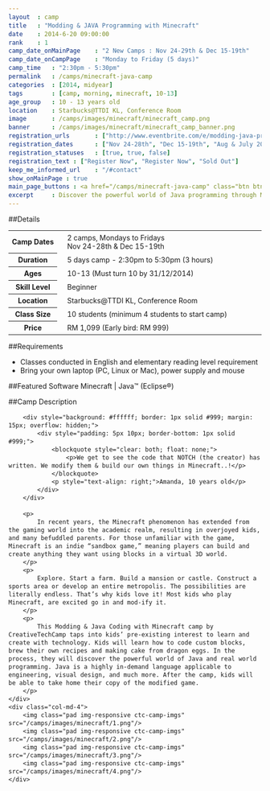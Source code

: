 ```yaml
---
layout 	: camp
title 	: "Modding & JAVA Programming with Minecraft"
date 	: 2014-6-20 09:00:00
rank    : 1
camp_date_onMainPage 	: "2 New Camps : Nov 24-29th & Dec 15-19th"
camp_date_onCampPage 	: "Monday to Friday (5 days)"
camp_time	: "2:30pm - 5:30pm"
permalink   : /camps/minecraft-java-camp
categories  : [2014, midyear]
tags	    : [camp, morning, minecraft, 10-13]
age_group 	: 10 - 13 years old
location	: Starbucks@TTDI KL, Conference Room
image		: /camps/images/minecraft/minecraft_camp.png
banner		: /camps/images/minecraft/minecraft_camp_banner.png
registration_urls		: ["http://www.eventbrite.com/e/modding-java-programming-with-minecraft-2014-year-end-tickets-14009347335", "http://www.eventbrite.com/e/modding-java-programming-with-minecraft-2014-year-end-tickets-14009349341", "http://www.eventbrite.com/o/creative-tech-camp-6795798913?past=1"]
registration_dates		: ["Nov 24-28th", "Dec 15-19th", "Aug & July 2014"]
registration_statuses	: [true, true, false]
registration_text : ["Register Now", "Register Now", "Sold Out"]
keep_me_informed_url	: "/#contact"
show_onMainPage : true
main_page_buttons : <a href="/camps/minecraft-java-camp" class="btn btn-lg pad-c btn-green">More details</a>
excerpt		: Discover the powerful world of Java programming through Minecraft. Start with the fundamentals of Java and Minecraft tools, then start modding!
---
```

##Details

<table style="white-space: nowrap">
    <col width="13%">
    <col width="3%">
    <col width="84%">
	<tr>
		<th>Camp Dates</th>
        <td/>
		<td style='padding:5px 10px 5px 5px'>2 camps, Mondays to Fridays <br> Nov 24-28th & Dec 15-19th</td>
	</tr>
    <tr>
		<th>Duration</th>
        <td/>
		<td style='padding:5px 10px 5px 5px'>5 days camp - 2:30pm to 5:30pm (3 hours)</td>
	</tr>
    <tr>
		<th>Ages</th>
        <td/>
		<td style='padding:5px 10px 5px 5px'>10-13 (Must turn 10 by 31/12/2014)</td>
	</tr>	
	<tr>
		<th>Skill Level</th>
        <td/>
		<td style='padding:5px 10px 5px 5px'>Beginner</td>
	</tr>
	<tr>
		<th>Location</th>
        <td/>
		<td style='padding:5px 10px 5px 5px'>Starbucks@TTDI KL, Conference Room</td>
	</tr>
	<tr>
		<th>Class Size</th>
        <td/>
		<td style='padding:5px 10px 5px 5px'>10 students (minimum 4 students to start camp)</td>
	</tr>
    <tr>
		<th>Price</th>
        <td/>
		<td style='padding:5px 10px 5px 5px'>RM 1,099 (Early bird: RM 999)</td>
	</tr>
</table>

##Requirements
* Classes conducted in English and elementary reading level requirement
* Bring your own laptop (PC, Linux or Mac), power supply and mouse

##Featured Software
Minecraft | Java™ (Eclipse®)

##Camp Description

<div class="row">
    <div class="col-md-8">
        
        <div style="background: #ffffff; border: 1px solid #999; margin: 15px; overflow: hidden;">
            <div style="padding: 5px 10px; border-bottom: 1px solid #999;">
                <blockquote style="clear: both; float: none;">
                    <p>We get to see the code that NOTCH (the creator) has written. We modify them & build our own things in Minecraft..!</p>
                </blockquote>
                <p style="text-align: right;">Amanda, 10 years old</p>
            </div>
        </div>  

        <p>
            In recent years, the Minecraft phenomenon has extended from the gaming world into the academic realm, resulting in overjoyed kids, and many befuddled parents. For those unfamiliar with the game, Minecraft is an indie “sandbox game,” meaning players can build and create anything they want using blocks in a virtual 3D world. 
        </p>
        <p>
            Explore. Start a farm. Build a mansion or castle. Construct a sports area or develop an entire metropolis. The possibilities are literally endless. That’s why kids love it! Most kids who play Minecraft, are excited go in and mod-ify it. 
        </p>
        <p>
            This Modding & Java Coding with Minecraft camp by CreativeTechCamp taps into kids’ pre-existing interest to learn and create with technology. Kids will learn how to code custom blocks, brew their own recipes and making cake from dragon eggs. In the process, they will discover the powerful world of Java and real world programming. Java is a highly in-demand language applicable to engineering, visual design, and much more. After the camp, kids will be able to take home their copy of the modified game.
        </p>
    </div>
    <div class="col-md-4">
        <img class="pad img-responsive ctc-camp-imgs" src="/camps/images/minecraft/1.png"/>
        <img class="pad img-responsive ctc-camp-imgs" src="/camps/images/minecraft/2.png"/>
        <img class="pad img-responsive ctc-camp-imgs" src="/camps/images/minecraft/3.png"/>
        <img class="pad img-responsive ctc-camp-imgs" src="/camps/images/minecraft/4.png"/>
    </div>
</div>

